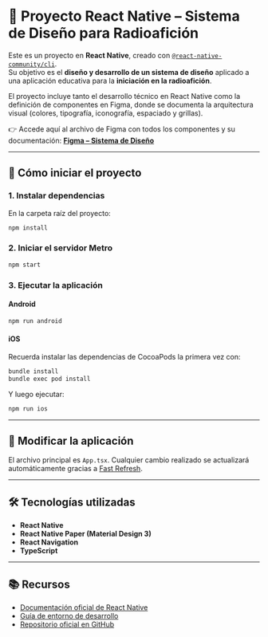 # 📱 Proyecto React Native – Sistema de Diseño para Radioafición  

Este es un proyecto en **React Native**, creado con [`@react-native-community/cli`](https://github.com/react-native-community/cli).  
Su objetivo es el **diseño y desarrollo de un sistema de diseño** aplicado a una aplicación educativa para la **iniciación en la radioafición**.

El proyecto incluye tanto el desarrollo técnico en React Native como la definición de componentes en Figma, donde se documenta la arquitectura visual (colores, tipografía, iconografía, espaciado y grillas).  

👉 Accede aquí al archivo de Figma con todos los componentes y su documentación: [**Figma – Sistema de Diseño**](https://www.figma.com/design/e4SEAYbTL514BGeC4T1aJm/Hamly-Design-System?node-id=11-1833&t=Of3LE22oXMhd4pLr-1)  

---

## 🚀 Cómo iniciar el proyecto  

### 1. Instalar dependencias  
En la carpeta raíz del proyecto:  

```sh
npm install
````

### 2. Iniciar el servidor Metro

```sh
npm start
```

### 3. Ejecutar la aplicación

#### Android

```sh
npm run android
```

#### iOS

Recuerda instalar las dependencias de CocoaPods la primera vez con:

```sh
bundle install
bundle exec pod install
```

Y luego ejecutar:

```sh
npm run ios
```

---

## 🎨 Modificar la aplicación

El archivo principal es `App.tsx`.
Cualquier cambio realizado se actualizará automáticamente gracias a [Fast Refresh](https://reactnative.dev/docs/fast-refresh).

---

## 🛠️ Tecnologías utilizadas

* **React Native**
* **React Native Paper (Material Design 3)**
* **React Navigation**
* **TypeScript**

---

## 📚 Recursos

* [Documentación oficial de React Native](https://reactnative.dev/docs/getting-started)
* [Guía de entorno de desarrollo](https://reactnative.dev/docs/environment-setup)
* [Repositorio oficial en GitHub](https://github.com/facebook/react-native)

```

